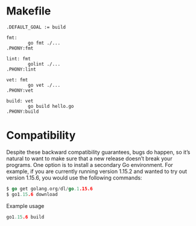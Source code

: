 # Makefile

```
.DEFAULT_GOAL := build

fmt:
        go fmt ./...
.PHONY:fmt

lint: fmt
        golint ./...
.PHONY:lint

vet: fmt
        go vet ./...
.PHONY:vet

build: vet
        go build hello.go
.PHONY:build
```


# Compatibility

Despite these backward compatibility guarantees, bugs do happen, so it’s natural to want to make sure that a new release doesn’t break your programs. One option is to install a secondary Go environment. For example, if you are currently running version 1.15.2 and wanted to try out version 1.15.6, you would use the following commands:

```go
$ go get golang.org/dl/go.1.15.6
$ go1.15.6 download
```

Example usage
```go
go1.15.6 build
```
